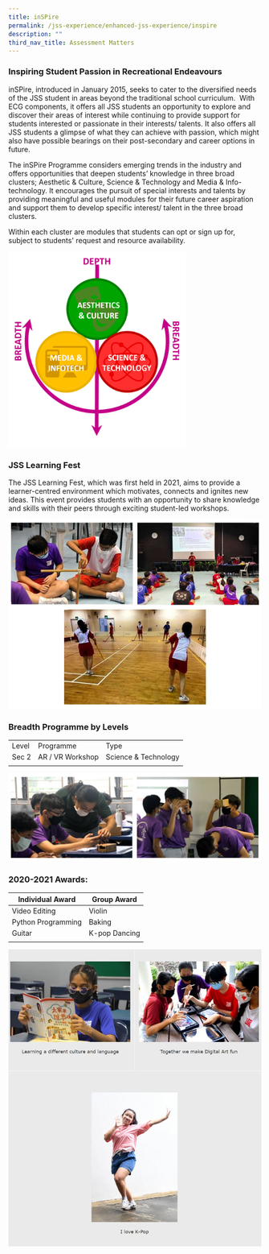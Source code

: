 ```yaml
---
title: inSPire
permalink: /jss-experience/enhanced-jss-experience/inspire
description: ""
third_nav_title: Assessment Matters
---
```

### Inspiring Student Passion in Recreational Endeavours

inSPire, introduced in January 2015, seeks to cater to the diversified needs of the JSS student in areas beyond the traditional school curriculum.  With ECG components, it offers all JSS students an opportunity to explore and discover their areas of interest while continuing to provide support for students interested or passionate in their interests/ talents. It also offers all JSS students a glimpse of what they can achieve with passion, which might also have possible bearings on their post-secondary and career options in future. 

The inSPire Programme considers emerging trends in the industry and offers opportunities that deepen students’ knowledge in three broad clusters; Aesthetic & Culture, Science & Technology and Media & Info-technology. It encourages the pursuit of special interests and talents by providing meaningful and useful modules for their future career aspiration and support them to develop specific interest/ talent in the three broad clusters.

Within each cluster are modules that students can opt or sign up for, subject to students' request and resource availability.

<img src="/images/JSS%20Framework%20-%20inSPire.png" 
     style="width:70%">

### JSS Learning Fest

The JSS Learning Fest, which was first held in 2021, aims to provide a learner-centred environment which motivates, connects and ignites new ideas. This event provides students with an opportunity to share knowledge and skills with their peers through exciting student-led workshops.

![](/images/floorball.jpg)

### Breadth Programme by Levels

|  |  |  |
|---|---|---|
| Level | Programme | Type |
| Sec 2 | AR / VR Workshop | Science & Technology |
| | | 

![](/images/class.jpg)

### 2020-2021 Awards:

| Individual Award | Group Award |
|---|---|
| Video Editing | Violin |
| Python Programming | Baking |
| Guitar  | K-pop Dancing  |
| | | 

![](/images/table.jpg)
